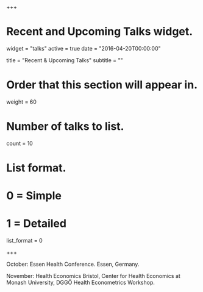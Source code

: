 +++
# Recent and Upcoming Talks widget.
widget = "talks"
active = true
date = "2016-04-20T00:00:00"

title = "Recent & Upcoming Talks"
subtitle = ""

# Order that this section will appear in.
weight = 60

# Number of talks to list.
count = 10

# List format.
#   0 = Simple
#   1 = Detailed
list_format = 0

+++

October: Essen Health Conference. Essen, Germany. 

November: Health Economics Bristol, Center for Health Economics at Monash University, DGGÖ Health Econometrics Workshop. 
